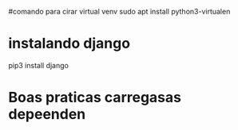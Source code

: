 #comando para cirar virtual venv
sudo apt install python3-virtualen

# instalando django
pip3 install django

# Boas praticas carregasas depeenden